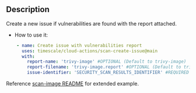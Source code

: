 ## Description

Create a new issue if vulnerabilities are found with the report attached.

- How to use it:
```yaml
    - name: Create issue with vulnerabilities report
      uses: timescale/cloud-actions/scan-create-issue@main
      with:
        report-name: 'trivy-image' #OPTIONAL (Default to trivy-image)
        report-filename: 'trivy-image.report' #OPTIONAL (Default to trivy-image.report)
        issue-identifier: 'SECURITY_SCAN_RESULTS_IDENTIFIER' #REQUIRED
```

Reference [scan-image README](../scan-image/README.md#create-issue-example) for extended example.
